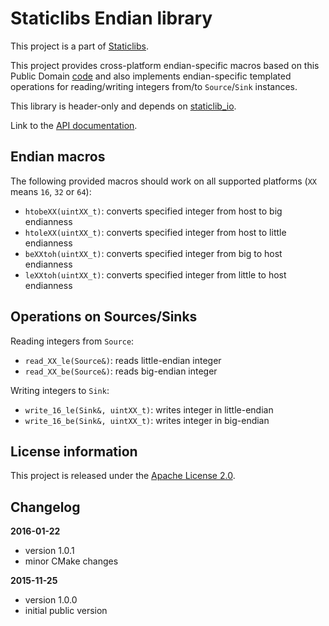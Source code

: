 Staticlibs Endian library
=========================

This project is a part of [Staticlibs](http://staticlibs.net/).

This project provides cross-platform endian-specific macros based on this Public Domain 
[code](https://gist.github.com/panzi/6856583) and also implements endian-specific templated
operations for reading/writing integers from/to `Source`/`Sink` instances.

This library is header-only and depends on [staticlib_io](https://github.com/staticlibs/staticlib_io.git).

Link to the [API documentation](http://staticlibs.github.io/staticlib_endian/docs/html/namespacestaticlib_1_1endian.html).

Endian macros
-------------

The following provided macros should work on all supported platforms (`XX` means `16`, `32` or `64`):

 - `htobeXX(uintXX_t)`: converts specified integer from host to big endianness
 - `htoleXX(uintXX_t)`: converts specified integer from host to little endianness
 - `beXXtoh(uintXX_t)`: converts specified integer from big to host endianness
 - `leXXtoh(uintXX_t)`: converts specified integer from little to host endianness

Operations on Sources/Sinks
---------------------------

Reading integers from `Source`:

 - `read_XX_le(Source&)`: reads little-endian integer
 - `read_XX_be(Source&)`: reads big-endian integer

Writing integers to `Sink`:

 - `write_16_le(Sink&, uintXX_t)`: writes integer in little-endian
 - `write_16_be(Sink&, uintXX_t)`: writes integer in big-endian

License information
-------------------

This project is released under the [Apache License 2.0](http://www.apache.org/licenses/LICENSE-2.0).

Changelog
---------

**2016-01-22**

 * version 1.0.1
 * minor CMake changes

**2015-11-25**

 * version 1.0.0
 * initial public version
